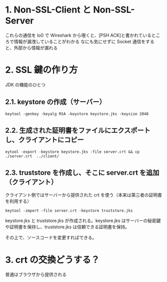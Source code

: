 # 1. Non-SSL-Client と Non-SSL-Server

これらの通信を lo0 で Wireshark から覗くと、[PSH ACK]と書かれているところで情報が漏洩していることがわかる
なにも気にせずに Socket 通信をすると、外部から情報が漏れる

# 2. SSL 鍵の作り方

JDK の機能のひとつ

## 2.1. keystore の作成（サーバー）

```
keytool -genkey -keyalg RSA -keystore keystore.jks -keysize 2048
```

## 2.2. 生成された証明書をファイルにエクスポートし、クライアントにコピー

```
eytool -export -keystore keystore.jks -file server.crt && cp ./server.crt  ../client/
```

## 2.3. truststore を作成し、そこに server.crt を追加（クライアント）

クライアント側ではサーバーから提供された crt を使う（本来は第三者の証明書を利用する）

```
keytool -import -file server.crt -keystore truststore.jks
```

keystore.jks と truststore.jks が作成される。keystore.jks はサーバーの秘密鍵や証明書を保持し、truststore.jks は信頼できる証明書を保持。

その上で、ソースコードを変更すればできる。

# 3. crt の交換どうする？

普通はブラウザから提供される
